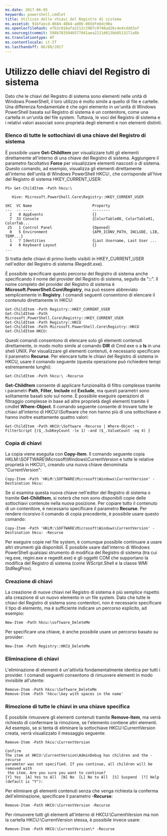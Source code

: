 ```yaml
---
ms.date: 2017-06-05
keywords: powershell,cmdlet
title: Utilizzo delle chiavi del Registro di sistema
ms.assetid: 91bfaecd-8684-48b4-ad86-065dfe6dc90a
ms.openlocfilehash: efb2c016afa2212c2907c0740ad26c4e4cddd3af
ms.sourcegitcommit: 598b7835046577841aea2211d613bb8513271a8b
ms.translationtype: HT
ms.contentlocale: it-IT
ms.lasthandoff: 06/08/2017
---
```

# <a name="working-with-registry-keys"></a>Utilizzo delle chiavi del Registro di sistema
Dato che le chiavi del Registro di sistema sono elementi nelle unità di Windows PowerShell, il loro utilizzo è molto simile a quello di file e cartelle. Una differenza fondamentale è che ogni elemento in un'unità di Windows PowerShell basata sul Registro di sistema è un contenitore, come una cartella in un'unità del file system. Tuttavia, le voci del Registro di sistema e i relativi valori associati sono proprietà degli elementi e non elementi distinti.

### <a name="listing-all-subkeys-of-a-registry-key"></a>Elenco di tutte le sottochiavi di una chiave del Registro di sistema
È possibile usare **Get-ChildItem** per visualizzare tutti gli elementi direttamente all'interno di una chiave del Registro di sistema. Aggiungere il parametro facoltativo **Force** per visualizzare elementi nascosti o di sistema. Questo comando, ad esempio, visualizza gli elementi direttamente all'interno dell'unità di Windows PowerShell HKCU:, che corrisponde all'hive del Registro di sistema HKEY_CURRENT_USER:

```
PS> Get-ChildItem -Path hkcu:\

   Hive: Microsoft.PowerShell.Core\Registry::HKEY_CURRENT_USER

SKC  VC Name                           Property
---  -- ----                           --------
  2   0 AppEvents                      {}
  7  33 Console                        {ColorTable00, ColorTable01, ColorTab...
 25   1 Control Panel                  {Opened}
  0   5 Environment                    {APR_ICONV_PATH, INCLUDE, LIB, TEMP...}
  1   7 Identities                     {Last Username, Last User ...
  4   0 Keyboard Layout                {}
...
```

Si tratta delle chiavi di primo livello visibili in HKEY_CURRENT_USER nell'editor del Registro di sistema (Regedit.exe).

È possibile specificare questo percorso del Registro di sistema anche specificando il nome del provider del Registro di sistema, seguito da "**::**". Il nome completo del provider del Registro di sistema è **Microsoft.PowerShell.Core\\Registry**, ma può essere abbreviato semplicemente in **Registry**. I comandi seguenti consentono di elencare il contenuto direttamente in HKCU:

```
Get-ChildItem -Path Registry::HKEY_CURRENT_USER
Get-ChildItem -Path Microsoft.PowerShell.Core\Registry::HKEY_CURRENT_USER
Get-ChildItem -Path Registry::HKCU
Get-ChildItem -Path Microsoft.PowerShell.Core\Registry::HKCU
Get-ChildItem HKCU:
```

Questi comandi consentono di elencare solo gli elementi contenuti direttamente, in modo molto simile al comando **DIR** di Cmd.exe o a **ls** in una shell UNIX. Per visualizzare gli elementi contenuti, è necessario specificare il parametro **Recurse**. Per elencare tutte le chiavi del Registro di sistema in HKCU, usare il comando seguente (questa operazione può richiedere tempi estremamente lunghi):

```
Get-ChildItem -Path hkcu:\ -Recurse
```

**Get-ChildItem** consente di applicare funzionalità di filtro complesse tramite i parametri **Path**, **Filter**, **Include** ed **Exclude**, ma questi parametri sono solitamente basati solo sul nome. È possibile eseguire operazioni di filtraggio complesse in base ad altre proprietà degli elementi tramite il cmdlet **Where-Object**. Il comando seguente consente di trovare tutte le chiavi all'interno di HKCU:\\Software che non hanno più di una sottochiave e hanno inoltre esattamente quattro valori:

```
Get-ChildItem -Path HKCU:\Software -Recurse | Where-Object -FilterScript {($_.SubKeyCount -le 1) -and ($_.ValueCount -eq 4) }
```

### <a name="copying-keys"></a>Copia di chiavi
La copia viene eseguita con **Copy-Item**. Il comando seguente copia HKLM:\\SOFTWARE\\Microsoft\\Windows\\CurrentVersion e tutte le relative proprietà in HKCU:\\, creando una nuova chiave denominata "CurrentVersion":

```
Copy-Item -Path 'HKLM:\SOFTWARE\Microsoft\Windows\CurrentVersion' -Destination hkcu:
```

Se si esamina questa nuova chiave nell'editor del Registro di sistema o tramite **Get-ChildItem**, si noterà che non sono disponibili copie delle sottochiavi contenute nella nuova posizione. Per copiare tutto il contenuto di un contenitore, è necessario specificare il parametro **Recurse**. Per rendere ricorsivo il comando di copia precedente, è possibile usare questo comando:

```
Copy-Item -Path 'HKLM:\SOFTWARE\Microsoft\Windows\CurrentVersion' -Destination hkcu: -Recurse
```

Per eseguire copie nel file system, è comunque possibile continuare a usare altri strumenti già disponibili. È possibile usare dall'interno di Windows PowerShell qualsiasi strumento di modifica del Registro di sistema (tra cui reg.exe, regini.exe e regedit.exe) e gli oggetti COM che supportano la modifica del Registro di sistema (come WScript.Shell e la classe WMI StdRegProv).

### <a name="creating-keys"></a>Creazione di chiavi
La creazione di nuove chiavi nel Registro di sistema è più semplice rispetto alla creazione di un nuovo elemento in un file system. Dato che tutte le chiavi del Registro di sistema sono contenitori, non è necessario specificare il tipo di elemento, ma è sufficiente indicare un percorso esplicito, ad esempio:

```
New-Item -Path hkcu:\software_DeleteMe
```

Per specificare una chiave, è anche possibile usare un percorso basato su provider:

```
New-Item -Path Registry::HKCU_DeleteMe
```

### <a name="deleting-keys"></a>Eliminazione di chiavi
L'eliminazione di elementi è un'attività fondamentalmente identica per tutti i provider. I comandi seguenti consentono di rimuovere elementi in modo invisibile all'utente:

```
Remove-Item -Path hkcu:\Software_DeleteMe
Remove-Item -Path 'hkcu:\key with spaces in the name'
```

### <a name="removing-all-keys-under-a-specific-key"></a>Rimozione di tutte le chiavi in una chiave specifica
È possibile rimuovere gli elementi contenuti tramite **Remove-Item**, ma verrà richiesto di confermare la rimozione, se l'elemento contiene altri elementi. Ad esempio, se si tenta di eliminare la sottochiave HKCU:\\CurrentVersion creata, verrà visualizzato il messaggio seguente:

```
Remove-Item -Path hkcu:\CurrentVersion

Confirm
The item at HKCU:\CurrentVersion\AdminDebug has children and the -recurse
parameter was not specified. If you continue, all children will be removed with
 the item. Are you sure you want to continue?
[Y] Yes  [A] Yes to All  [N] No  [L] No to All  [S] Suspend  [?] Help
(default is "Y"):
```

Per eliminare gli elementi contenuti senza che venga richiesta la conferma dell'eliminazione, specificare il parametro **-Recurse**:

```
Remove-Item -Path HKCU:\CurrentVersion -Recurse
```

Per rimuovere tutti gli elementi all'interno di HKCU:\\CurrentVersion ma non la cartella HKCU:\\CurrentVersion stessa, è possibile invece usare:

```
Remove-Item -Path HKCU:\CurrentVersion\* -Recurse
```


